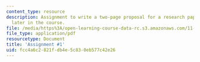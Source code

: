 ```yaml
---
content_type: resource
description: Assignment to write a two-page proposal for a research paper to be written
  later in the course.
file: /media/https%3A/open-learning-course-data-rc.s3.amazonaws.com/11-941-learning-by-comparison-first-world-third-world-cities-fall-2008/fcc4a6c2821fdb4e5c830eb577c42e26_MIT11_941f08_assn01.pdf
file_type: application/pdf
resourcetype: Document
title: 'Assignment #1'
uid: fcc4a6c2-821f-db4e-5c83-0eb577c42e26
---
```

